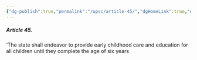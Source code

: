 ```yaml
---
{"dg-publish":true,"permalink":"/upsc/article-45/","dgHomeLink":true,"dgPassFrontmatter":false}
---
```


##### Article 45.
‘The state shall endeavor to provide early childhood care and education for all children until they complete the age of six years